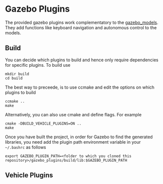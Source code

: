 # Gazebo Plugins

The provided gazebo plugins work complementatory to the [gazebo_models](https://github.com/mhubii/gazebo_models). They add functions like keyboard navigation and autonomous control to the models.

## Build

You can decide which plugins to build and hence only require dependencies for specific plugins. To build use

```
mkdir build
cd build
```

The best way to preceede, is to use ccmake and edit the options on which plugins to build

```
ccmake ..
make
```

Alternatively, you can also use cmake and define flags. For example

```
cmake -DBUILD_VEHICLE_PLUGINS=ON ..
make
```

Once you have built the project, in order for Gazebo to find the generated libraries, you need add the plugin path environment variable in your `~/.bashrc` as follows

```
export GAZEBO_PLUGIN_PATH=<folder to which you cloned this repository>/gazebo_plugins/build/lib:$GAZEBO_PLUGIN_PATH
```

## Vehicle Plugins

